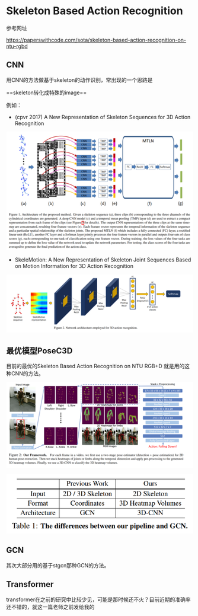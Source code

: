 # Skeleton Based Action Recognition

参考网址

https://paperswithcode.com/sota/skeleton-based-action-recognition-on-ntu-rgbd



## CNN 

用CNN的方法做基于skeleton的动作识别，常出现的一个思路是



==skeleton转化成特殊的image==



例如：

- (cpvr 2017) A New Representation of Skeleton Sequences for 3D Action Recognition

![image-20210703162140324](img/present/image-20210703162140324.png)





- SkeleMotion: A New Representation of Skeleton Joint Sequences Based on
  Motion Information for 3D Action Recognition  

![image-20210703162037246](img/present/image-20210703162037246.png)



## 最优模型PoseC3D

目前的最优的Skeleton Based Action Recognition on NTU RGB+D 就是用的这种CNN的方法。

![image-20210703165948626](img/present/image-20210703165948626.png)

![image-20210703155755615](img/present/image-20210703155755615.png)





## GCN

其次大部分用的基于stgcn那种GCN的方法。

## Transformer
transformer在之前的研究中比较少见，可能是那时候还不火？目前近期的准确率还不错的，就这一篇老师之前发给我的


